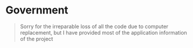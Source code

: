# Government
> Sorry for the irreparable loss of all the code due to computer replacement, but I have provided most of the application information of the project
